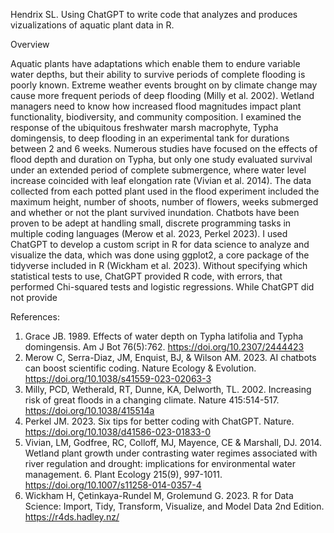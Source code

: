 Hendrix SL. Using ChatGPT to write code that analyzes and produces vizualizations of aquatic plant data in R.

Overview

Aquatic plants have adaptations which enable them to endure variable water depths, but their ability to survive periods of complete flooding is poorly known. Extreme weather events brought on by climate change may cause more frequent periods of deep flooding (Milly et al. 2002). Wetland managers need to know how increased flood magnitudes impact plant functionality, biodiversity, and community composition. I examined the response of the ubiquitous freshwater marsh macrophyte, Typha domingensis, to deep flooding in an experimental tank for durations between 2 and 6 weeks. Numerous studies have focused on the effects of flood depth and duration on Typha, but only one study evaluated survival under an extended period of complete submergence, where water level increase coincided with leaf elongation rate (Vivian et al. 2014). The data collected from each potted plant used in the flood experiment included the maximum height, number of shoots, number of flowers, weeks submerged and whether or not the plant survived inundation. Chatbots have been proven to be adept at handling small, discrete programming tasks in multiple coding languages (Merow et al. 2023, Perkel 2023). I used ChatGPT to develop a custom script in R for data science to analyze and visualize the data, which was done using ggplot2, a core package of the tidyverse included in R (Wickham et al. 2023). Without specifying which statistical tests to use, ChatGPT provided R code, with errors, that performed
Chi-squared tests and logistic regressions. While ChatGPT did not provide  

References:

1. Grace JB. 1989. Effects of water depth on Typha latifolia and Typha domingensis. Am J Bot 76(5):762. https://doi.org/10.2307/2444423
2. Merow C, Serra-Diaz, JM, Enquist, BJ, & Wilson AM. 2023. AI chatbots can boost scientific coding. Nature Ecology & Evolution. https://doi.org/10.1038/s41559-023-02063-3 
3. Milly, PCD, Wetherald, RT, Dunne, KA, Delworth, TL. 2002. Increasing risk of great floods in a changing climate. Nature 415:514-517. https://doi.org/10.1038/415514a 
4. Perkel JM. 2023. Six tips for better coding with ChatGPT. Nature. https://doi.org/10.1038/d41586-023-01833-0
5. Vivian, LM, Godfree, RC, Colloff, MJ, Mayence, CE & Marshall, DJ. 2014. Wetland plant growth under contrasting water regimes associated with river regulation and drought: implications for environmental water management. 6. Plant Ecology 215(9), 997-1011. https://doi.org/10.1007/s11258-014-0357-4  
7. Wickham H, Çetinkaya-Rundel M, Grolemund G. 2023. R for Data Science: Import, Tidy, Transform, Visualize, and Model Data 2nd Edition. https://r4ds.hadley.nz/
